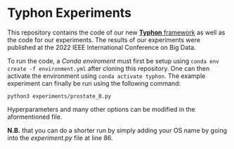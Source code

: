 # Typhon Experiments
This repository contains the code of our new [**Typhon** framework](https://github.com/eXascaleInfolab/typhon) as well as the code for our experiments. The results of our experiments were published at the 2022 IEEE International Conference on Big Data.

To run the code, a *Conda enviroment* must first be setup using `conda env create -f environment.yml` after cloning this repository.
One can then activate the environment using `conda activate typhon`.
The example experiment can finally be run using the following command:
```
python3 experiments/prostate_0.py
```
Hyperparameters and many other options can be modified in the aformentioned file.

**N.B.** that you can do a shorter run by simply adding your OS name by going into the *experiment.py* file at line 86.
